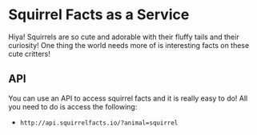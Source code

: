 # Squirrel Facts as a Service

Hiya! Squirrels are so cute and adorable with their fluffy tails and their curiosity! One thing the world needs more of is interesting facts on these cute critters!

## API

You can use an API to access squirrel facts and it is really easy to do! All you need to do is access the following:

 * `http://api.squirrelfacts.io/?animal=squirrel`
